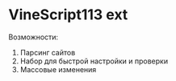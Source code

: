 # VineScript113 ext

Возможности:
1. Парсинг сайтов
2. Набор для быстрой настройки и проверки
3. Массовые изменения